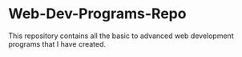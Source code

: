 # Web-Dev-Programs-Repo
 This repository contains all the basic to advanced web development programs that I have created.
